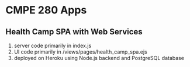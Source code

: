 # CMPE 280 Apps

## Health Camp SPA with Web Services
1. server code primarily in index.js
2. UI code primarily in /views/pages/health_camp_spa.ejs
3. deployed on Heroku using Node.js backend and PostgreSQL database